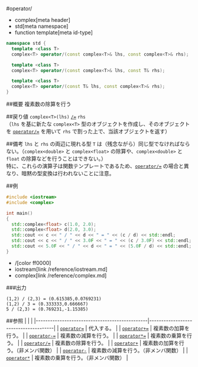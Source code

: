 #operator/
* complex[meta header]
* std[meta namespace]
* function template[meta id-type]

```cpp
namespace std {
  template <class T>
  complex<T> operator/(const complex<T>& lhs, const complex<T>& rhs);

  template <class T>
  complex<T> operator/(const complex<T>& lhs, const T& rhs);

  template <class T>
  complex<T> operator/(const T& lhs, const complex<T>& rhs);
}
```

##概要
複素数の除算を行う


##戻り値
`complex<T>(lhs)` [`/=`](complex/op_divide_assign.md) `rhs`  
（`lhs` を基に新たな `complex<T>` 型のオブジェクトを作成し、そのオブジェクトを [`operator/=`](complex/op_divide_assign.md) を用いて `rhs` で割った上で、当該オブジェクトを返す）


##備考
`lhs` と `rhs` の両辺に現れる型 `T` は（残念ながら）同じ型でなければならない。（`complex<double>` と `complex<float>` の除算や、`complex<double>` と `float` の除算などを行うことはできない。）  
特に、これらの演算子は関数テンプレートであるため、[`operator/=`](complex/op_divide_assign.md) の場合と異なり、暗黙の型変換は行われないことに注意。


##例
```cpp
#include <iostream>
#include <complex>

int main()
{
  std::complex<float> c(1.0, 2.0);
  std::complex<float> d(2.0, 3.0);
  std::cout << c << " / " << d << " = " << (c / d) << std::endl;
  std::cout << c << " / " << 3.0F << " = " << (c / 3.0F) << std::endl;
  std::cout << 5.0F << " / " << d << " = " << (5.0F / d) << std::endl;
}
```
* /[color ff0000]
* iostream[link /reference/iostream.md]
* complex[link /reference/complex.md]

###出力
```
(1,2) / (2,3) = (0.615385,0.0769231)
(1,2) / 3 = (0.333333,0.666667)
5 / (2,3) = (0.769231,-1.15385)
```


##参照
|                                               |                                      |
|-----------------------------------------------|--------------------------------------|
| [`operator=`](complex/op_assign.md)           | 代入する。                           |
| [`operator+=`](complex/op_plus_assign.md)     | 複素数の加算を行う。                 |
| [`operator-=`](complex/op_minus_assign.md)    | 複素数の減算を行う。                 |
| [`operator*=`](complex/op_multiply_assign.md) | 複素数の乗算を行う。                 |
| [`operator/=`](complex/op_divide_assign.md)   | 複素数の除算を行う。                 |
| [`operator+`](op_plus.md)                     | 複素数の加算を行う。（非メンバ関数） |
| [`operator-`](op_minus.md)                    | 複素数の減算を行う。（非メンバ関数） |
| [`operator*`](op_multiply.md)                 | 複素数の乗算を行う。（非メンバ関数） |
